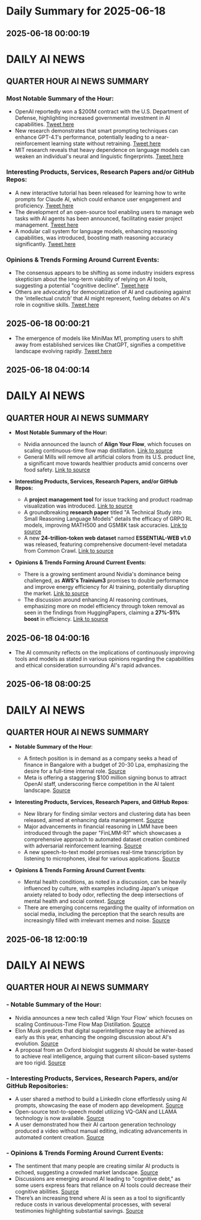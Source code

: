# Daily Summary for 2025-06-18

## 2025-06-18 00:00:19

# DAILY AI NEWS

## QUARTER HOUR AI NEWS SUMMARY

### Most Notable Summary of the Hour:
- OpenAI reportedly won a $200M contract with the U.S. Department of Defense, highlighting increased governmental investment in AI capabilities. [Tweet here](https://x.com/i/web/status/1935110255563743332)
- New research demonstrates that smart prompting techniques can enhance GPT-4.1's performance, potentially leading to a near-reinforcement learning state without retraining. [Tweet here](https://x.com/i/web/status/1935122976468517323)
- MIT research reveals that heavy dependence on language models can weaken an individual's neural and linguistic fingerprints. [Tweet here](https://x.com/i/web/status/1935079132905218519)

### Interesting Products, Services, Research Papers and/or GitHub Repos:
- A new interactive tutorial has been released for learning how to write prompts for Claude AI, which could enhance user engagement and proficiency. [Tweet here](https://x.com/i/web/status/1935109772602134993)
- The development of an open-source tool enabling users to manage web tasks with AI agents has been announced, facilitating easier project management. [Tweet here](https://x.com/i/web/status/1935094581739098258)
- A modular call system for language models, enhancing reasoning capabilities, was introduced, boosting math reasoning accuracy significantly. [Tweet here](https://x.com/i/web/status/1935123026171031647)

### Opinions & Trends Forming Around Current Events:
- The consensus appears to be shifting as some industry insiders express skepticism about the long-term viability of relying on AI tools, suggesting a potential "cognitive decline". [Tweet here](https://x.com/i/web/status/1935115797694730727)
- Others are advocating for democratization of AI and cautioning against the 'intellectual crutch' that AI might represent, fueling debates on AI's role in cognitive skills. [Tweet here](https://x.com/i/web/status/1935072549433684210)

## 2025-06-18 00:00:21

- The emergence of models like MiniMax M1, prompting users to shift away from established services like ChatGPT, signifies a competitive landscape evolving rapidly. [Tweet here](https://x.com/i/web/status/1935104812741210244)

## 2025-06-18 04:00:14

# DAILY AI NEWS

## QUARTER HOUR AI NEWS SUMMARY

- **Most Notable Summary of the Hour:**  
  - Nvidia announced the launch of **Align Your Flow**, which focuses on scaling continuous-time flow map distillation. [Link to source](https://x.com/i/web/status/1935160369648926997)  
  - General Mills will remove all artificial colors from its U.S. product line, a significant move towards healthier products amid concerns over food safety. [Link to source](https://x.com/i/web/status/1935159060799832308)

- **Interesting Products, Services, Research Papers, and/or GitHub Repos:**  
  - A **project management tool** for issue tracking and product roadmap visualization was introduced. [Link to source](https://x.com/i/web/status/1935178662023758196)  
  - A groundbreaking **research paper** titled "A Technical Study into Small Reasoning Language Models" details the efficacy of GRPO RL models, improving MATH500 and GSM8K task accuracies. [Link to source](https://x.com/i/web/status/1935156763286012131)  
  - A new **24-trillion-token web dataset** named **ESSENTIAL-WEB v1.0** was released, featuring comprehensive document-level metadata from Common Crawl. [Link to source](https://x.com/i/web/status/1935139810685108543)

- **Opinions & Trends Forming Around Current Events:**  
  - There is a growing sentiment around Nvidia's dominance being challenged, as **AWS's Trainium3** promises to double performance and improve energy efficiency for AI training, potentially disrupting the market. [Link to source](https://x.com/i/web/status/1935136359267606868)  
  - The discussion around enhancing AI reasoning continues, emphasizing more on model efficiency through token removal as seen in the findings from HuggingPapers, claiming a **27%-51% boost** in efficiency. [Link to source](https://x.com/i/web/status/1935160873053733349)

## 2025-06-18 04:00:16

- The AI community reflects on the implications of continuously improving tools and models as stated in various opinions regarding the capabilities and ethical consideration surrounding AI's rapid advances.

## 2025-06-18 08:00:25

# DAILY AI NEWS

## QUARTER HOUR AI NEWS SUMMARY

- **Notable Summary of the Hour**:
  - A fintech position is in demand as a company seeks a head of finance in Bangalore with a budget of 20-30 Lpa, emphasizing the desire for a full-time internal role. [Source](https://x.com/i/web/status/1935239705869840861)
  - Meta is offering a staggering $100 million signing bonus to attract OpenAI staff, underscoring fierce competition in the AI talent landscape. [Source](https://x.com/i/web/status/1935217134554280447)

- **Interesting Products, Services, Research Papers, and GitHub Repos**:
  - New library for finding similar vectors and clustering data has been released, aimed at enhancing data management. [Source](https://x.com/i/web/status/1935239587208613918)
  - Major advancements in financial reasoning in LMM have been introduced through the paper "FinLMM-R1" which showcases a comprehensive approach to automated dataset creation combined with adversarial reinforcement learning. [Source](https://x.com/i/web/status/1935188471909363924)
  - A new speech-to-text model promises real-time transcription by listening to microphones, ideal for various applications. [Source](https://x.com/i/web/status/1935186269685875109)

- **Opinions & Trends Forming Around Current Events**:
  - Mental health conditions, as noted in a discussion, can be heavily influenced by culture, with examples including Japan's unique anxiety related to body odor, reflecting the deep intersections of mental health and social context. [Source](https://x.com/i/web/status/1935239855128084771)
  - There are emerging concerns regarding the quality of information on social media, including the perception that the search results are increasingly filled with irrelevant memes and noise. [Source](https://x.com/i/web/status/1935200279420416272)

## 2025-06-18 12:00:19

# DAILY AI NEWS

## QUARTER HOUR AI NEWS SUMMARY

### - Notable Summary of the Hour:
- Nvidia announces a new tech called 'Align Your Flow' which focuses on scaling Continuous-Time Flow Map Distillation. [Source](https://x.com/i/web/status/1935304190458478601)
- Elon Musk predicts that digital superintelligence may be achieved as early as this year, enhancing the ongoing discussion about AI's evolution. [Source](https://x.com/i/web/status/1935273085760061584)
- A proposal from an Oxford biologist suggests AI should be water-based to achieve real intelligence, arguing that current silicon-based systems are too rigid. [Source](https://x.com/i/web/status/1935302769440874566)

### - Interesting Products, Services, Research Papers, and/or GitHub Repositories:
- A user shared a method to build a LinkedIn clone effortlessly using AI prompts, showcasing the ease of modern app development. [Source](https://x.com/i/web/status/1935305839255892435)
- Open-source text-to-speech model utilizing VQ-GAN and LLAMA technology is now available. [Source](https://x.com/i/web/status/1935254804470587829)
- A user demonstrated how their AI cartoon generation technology produced a video without manual editing, indicating advancements in automated content creation. [Source](https://x.com/i/web/status/1935295610564874455)

### - Opinions & Trends Forming Around Current Events:
- The sentiment that many people are creating similar AI products is echoed, suggesting a crowded market landscape. [Source](https://x.com/i/web/status/1935289010924245489)
- Discussions are emerging around AI leading to "cognitive debt," as some users express fears that reliance on AI tools could decrease their cognitive abilities. [Source](https://x.com/i/web/status/1935281351223296390)
- There’s an increasing trend where AI is seen as a tool to significantly reduce costs in various developmental processes, with several testimonies highlighting substantial savings. [Source](https://x.com/i/web/status/1935254694299058320)

